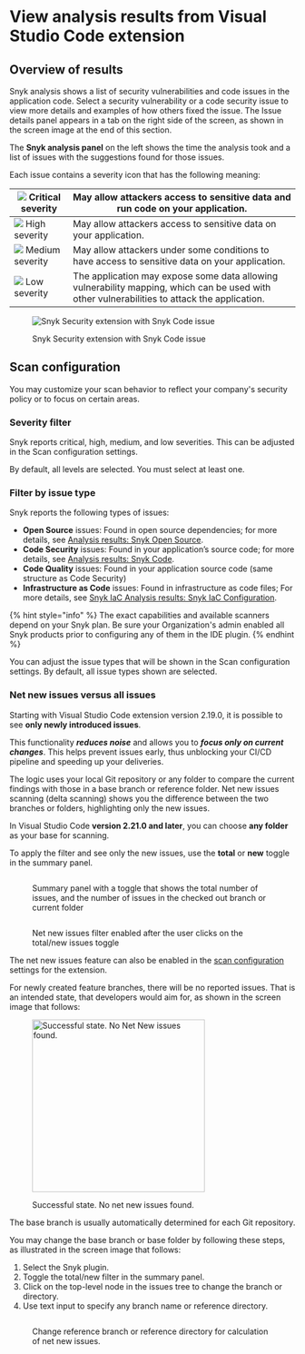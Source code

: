 # View analysis results from Visual Studio Code extension

## Overview of results

Snyk analysis shows a list of security vulnerabilities and code issues in the application code. Select a security vulnerability or a code security issue to view more details and examples of how others fixed the issue. The Issue details panel appears in a tab on the right side of the screen, as shown in the screen image at the end of this section.

The **Snyk analysis panel** on the left shows the time the analysis took and a list of issues with the suggestions found for those issues.

Each issue contains a severity icon that has the following meaning:

| ![](<../../../../.gitbook/assets/image (201) (1) (1) (1) (1) (1) (1) (1) (1) (1) (1) (1) (1) (1) (1) (1) (1).png>) Critical severity                                                                                                    | May allow attackers access to sensitive data and run code on your application.                                                               |
| --------------------------------------------------------------------------------------------------------------------------------------------------------------------------------------------------------------------------------------- | -------------------------------------------------------------------------------------------------------------------------------------------- |
| ![](<../../../../.gitbook/assets/image (10) (1) (1) (2) (1) (1) (1) (1) (1) (1) (1) (1) (1) (1) (1) (1) (1) (1) (1) (1) (1) (1) (1) (1) (1) (1) (1) (1) (1) (1) (1) (1) (1) (1) (1) (1) (1) (1) (1) (1) (1) (5) (3).png>) High severity | May allow attackers access to sensitive data on your application.                                                                            |
| ![](<../../../../.gitbook/assets/image (116) (1) (1) (1) (1) (1) (1) (1) (1) (1) (1) (1) (1) (1) (1) (1) (1) (1) (1) (1) (1) (1) (1) (1) (1) (1) (1) (1) (1) (1) (5) (6).png>) Medium severity                                          | May allow attackers under some conditions to have access to sensitive data on your application.                                              |
| ![](<../../../../.gitbook/assets/image (114) (1) (1) (1) (1) (1) (1) (1) (1) (1) (1) (1) (1) (1) (1) (1) (1).png>) Low severity                                                                                                         | The application may expose some data allowing vulnerability mapping, which can be used with other vulnerabilities to attack the application. |

<figure><img src="../../../../.gitbook/assets/SCR-20241024-rqfj.png" alt="Snyk Security extension with Snyk Code issue"><figcaption><p>Snyk Security extension with Snyk Code issue</p></figcaption></figure>

## Scan configuration

You may customize your scan behavior to reflect your company's security policy or to focus on certain areas.&#x20;

### Severity filter

Snyk reports critical, high, medium, and low severities. This can be adjusted in the Scan configuration settings.

By default, all levels are selected. You must select at least one.

### Filter by issue type

Snyk reports the following types of issues:

* **Open Source** issues: Found in open source dependencies; for more details, see [Analysis results: Snyk Open Source](analysis-results-snyk-open-source.md).
* **Code Security** issues: Found in your application’s source code; for more details, see [Analysis results: Snyk Code](analysis-results-snyk-code.md).
* **Code Quality** issues: Found in your application source code (same structure as Code Security)
* **Infrastructure as Code** issues: Found in infrastructure as code files; For more details, see [Snyk IaC Analysis results: Snyk IaC Configuration](visual-studio-code-extension-analysis-results-snyk-iac-configuration.md).

{% hint style="info" %}
The exact capabilities and available scanners depend on your Snyk plan. Be sure your Organization's admin enabled all Snyk products prior to configuring any of them in the IDE plugin.
{% endhint %}

You can adjust the issue types that will be shown in the Scan configuration settings. By default, all issue types shown are selected.

### Net new issues versus all issues

Starting with Visual Studio Code extension version 2.19.0, it is possible to see **only newly introduced issues**.

This functionality _**reduces noise**_ and allows you to _**focus only on current changes**_. This helps prevent issues early, thus unblocking your CI/CD pipeline and speeding up your deliveries.

The logic uses your local Git repository or any folder to compare the current findings with those in a base branch or reference folder. Net new issues scanning (delta scanning) shows you the difference between the two branches or folders, highlighting only the new issues.

In Visual Studio Code **version 2.21.0 and later**, you can choose **any folder** as your base for scanning.&#x20;

To apply the filter and see only the new issues, use the **total** or **new** toggle in the summary panel.

<figure><img src="../../../../.gitbook/assets/image (708).png" alt=""><figcaption><p>Summary panel with a toggle that shows the total number of issues, and the number of issues in the checked out branch or current folder</p></figcaption></figure>

<figure><img src="../../../../.gitbook/assets/image (707).png" alt=""><figcaption><p>Net new issues filter enabled after the user clicks on the total/new issues toggle</p></figcaption></figure>

The net new issues feature can also be enabled in the [scan configuration](./#scan-configuration) settings for the extension.

For newly created feature branches, there will be no reported issues. That is an intended state, that developers would aim for, as shown in the screen image that follows:

<figure><img src="../../../../.gitbook/assets/SCR-20241024-ruvq.png" alt="Successful state. No Net New issues found. " width="304"><figcaption><p>Successful state. No net new issues found.</p></figcaption></figure>

The base branch is usually automatically determined for each Git repository.&#x20;

You may change the base branch or base folder by following these steps, as illustrated in the screen image that follows:&#x20;

1. Select the Snyk plugin.
2. Toggle the total/new filter in the summary panel.
3. Click on the top-level node in the issues tree to change the branch or directory.
4. Use text input to specify any branch name or reference directory.

<figure><img src="../../../../.gitbook/assets/image (709).png" alt=""><figcaption><p>Change reference branch or reference directory for calculation of net new issues.</p></figcaption></figure>


